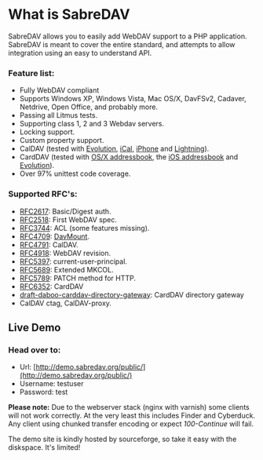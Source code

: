 # What is SabreDAV

SabreDAV allows you to easily add WebDAV support to a PHP application. SabreDAV is meant to cover the entire standard, and attempts to allow integration using an easy to understand API.

### Feature list:

* Fully WebDAV compliant
* Supports Windows XP, Windows Vista, Mac OS/X, DavFSv2, Cadaver, Netdrive, Open Office, and probably more.
* Passing all Litmus tests.
* Supporting class 1, 2 and 3 Webdav servers.
* Locking support.
* Custom property support.
* CalDAV (tested with [Evolution](http://code.google.com/p/sabredav/wiki/Evolution), [iCal](http://code.google.com/p/sabredav/wiki/ICal), [iPhone](http://code.google.com/p/sabredav/wiki/IPhone) and [Lightning](http://code.google.com/p/sabredav/wiki/Lightning)).
* CardDAV (tested with [OS/X addressbook](http://code.google.com/p/sabredav/wiki/OSXAddressbook), the [iOS addressbook](http://code.google.com/p/sabredav/wiki/iOSCardDAV) and [Evolution](http://code.google.com/p/sabredav/wiki/Evolution)).
* Over 97% unittest code coverage.

### Supported RFC's:

* [RFC2617](http://www.ietf.org/rfc/rfc2617.txt): Basic/Digest auth.
* [RFC2518](http://www.ietf.org/rfc/rfc2518.txt): First WebDAV spec.
* [RFC3744](http://www.ietf.org/rfc/rfc3744.txt): ACL (some features missing).
* [RFC4709](http://www.ietf.org/rfc/rfc4709.txt): [DavMount](http://code.google.com/p/sabredav/wiki/DavMount).
* [RFC4791](http://www.ietf.org/rfc/rfc4791.txt): CalDAV.
* [RFC4918](http://www.ietf.org/rfc/rfc4918.txt): WebDAV revision.
* [RFC5397](http://www.ietf.org/rfc/rfc5689.txt): current-user-principal.
* [RFC5689](http://www.ietf.org/rfc/rfc5689.txt): Extended MKCOL.
* [RFC5789](http://tools.ietf.org/html/rfc5789): PATCH method for HTTP.
* [RFC6352](http://www.ietf.org/rfc/rfc6352.txt): CardDAV
* [draft-daboo-carddav-directory-gateway](http://tools.ietf.org/html/draft-daboo-carddav-directory-gateway): CardDAV directory gateway
* CalDAV ctag, CalDAV-proxy.

## Live Demo

### Head over to:

* Url: [http://demo.sabredav.org/public/](http://demo.sabredav.org/public/)
* Username: testuser
* Password: test

**Please note:** Due to the webserver stack (nginx with varnish) some clients will not work correctly. At the very least this includes Finder and Cyberduck. Any client using chunked transfer encoding or expect *100-Continue* will fail.

The demo site is kindly hosted by sourceforge, so take it easy with the diskspace. It's limited!